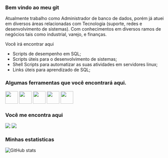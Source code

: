 ### Bem vindo ao meu git
Atualmente trabalho como Administrador de banco de dados, porém já atuei em diversos áreas relacionadas com Tecnologia (suporte, redes e desenvolvimento de sistemas).
Com conhecimentos em diversos ramos de negócios tais como industrial, varejo, e finanças.

Você irá encontrar aqui
- Scripts de desempenho em SQL;
- Scripts úteis para o desenvolvimento de sistemas;
- Shell Scripts para automatizar as suas atividades em servidores linux;
- Links úteis para aprendizado de SQL;

### Algumas ferramentas que você encontrará aqui.

<div style="display: inline">
   <a href="https://www.postgresql.org/" target="_blank"><img width='40' height='40' src="https://cdn.jsdelivr.net/gh/devicons/devicon/icons/postgresql/postgresql-original-wordmark.svg" /></a>
   <a href="https://www.microsoft.com/pt-br/sql-server" target="_blank"><img width='40' height='40' src="https://cdn.jsdelivr.net/gh/devicons/devicon/icons/microsoftsqlserver/microsoftsqlserver-plain.svg" /></a>
   <a href="https://www.oracle.com/br/database/" target="_blank"><img width='40' height='40' src="https://cdn.jsdelivr.net/gh/devicons/devicon/icons/oracle/oracle-original.svg" /></a>
   <a href="https://www.debian.org/" target="_blank"><img width='40' height='40' src="https://cdn.jsdelivr.net/gh/devicons/devicon/icons/debian/debian-original-wordmark.svg" /></a>
   <a href="https://www.php.net/" target="_blank"><img width='40' height='40' src="https://cdn.jsdelivr.net/gh/devicons/devicon/icons/php/php-original.svg" /></a>
</div>

### Você me encontra aqui
<div style="display: inline">
   <a href="https://github.com/TatoSousa" target="_blank"><img src='https://img.shields.io/badge/github-%23121011.svg?style=for-the-badge&logo=github&logoColor=white' /></a>
   <a href="https://www.linkedin.com/in/edersousa/" target="_blank"><img src='https://img.shields.io/badge/linkedin-%230077B5.svg?style=for-the-badge&logo=linkedin&logoColor=white)' /></a>
</div>

### Minhas estatisticas
![GitHub stats](https://github-readme-stats.vercel.app/api?username=TatoSousa&show_icons=true)
